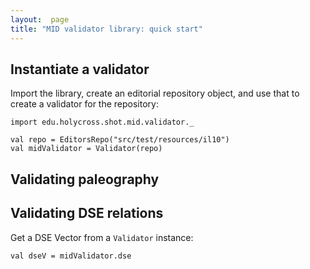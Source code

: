 ```yaml
---
layout:  page
title: "MID validator library: quick start"
---
```



## Instantiate a validator


Import the library, create an editorial repository object, and use that to create a validator for the repository:

```tut
import edu.holycross.shot.mid.validator._

val repo = EditorsRepo("src/test/resources/il10")
val midValidator = Validator(repo)
```

## Validating paleography

## Validating DSE relations

Get a DSE Vector from a `Validator` instance:

```tut
val dseV = midValidator.dse
```
